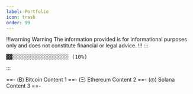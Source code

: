 ```yaml
---
label: Portfolio
icon: trash
order: 99
---
```

!!!warning Warning
The information provided is for informational purposes only and does not constitute financial or legal advice.
!!!
:::
<pre>
▓▓░░░░░░░░░░░░░░░░░░ (10%)
</pre>
:::

==- (₿) Bitcoin
Content 1
==- (Ξ) Ethereum
Content 2
==- (◎) Solana
Content 3
==-
